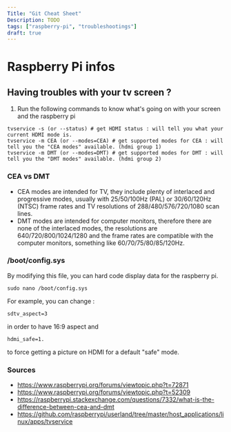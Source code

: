 ```yaml
---
Title: "Git Cheat Sheet"
Description: TODO
tags: ["raspberry-pi", "troubleshootings"]
draft: true
---
```


# Raspberry Pi infos

## Having troubles with your tv screen ?
1) Run the following commands to know what's going on with your screen and the raspberry pi
```
tvservice -s (or --status) # get HDMI status : will tell you what your current HDMI mode is.
tvservice -m CEA (or --modes=CEA) # get supported modes for CEA : will tell you the "CEA modes" available. (hdmi group 1)
tvservice -m DMT (or --modes=DMT) # get supported modes for DMT : will tell you the "DMT modes" available. (hdmi group 2)
```

### CEA vs DMT
- CEA modes are intended for TV, they include plenty of interlaced and progressive modes, 
usually with 25/50/100Hz (PAL) or 30/60/120Hz (NTSC) 
frame rates and TV resolutions of 288/480/576/720/1080 scan lines. 
- DMT modes are intended for computer monitors, therefore there are none of the interlaced modes, 
the resolutions are 640/720/800/1024/1280 and 
the frame rates are compatible with the computer monitors, something like 60/70/75/80/85/120Hz.

### /boot/config.sys
By modifying this file, you can hard code display data for the raspberry pi.
```
sudo nano /boot/config.sys
```
For example, you can change :
```
sdtv_aspect=3
```
in order to have 16:9 aspect and 
```
hdmi_safe=1.
```
to force getting a picture on HDMI for a default "safe" mode.

### Sources
- https://www.raspberrypi.org/forums/viewtopic.php?t=72871
- https://www.raspberrypi.org/forums/viewtopic.php?t=52309
- https://raspberrypi.stackexchange.com/questions/7332/what-is-the-difference-between-cea-and-dmt
- https://github.com/raspberrypi/userland/tree/master/host_applications/linux/apps/tvservice
